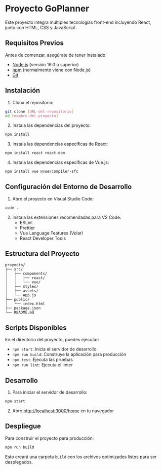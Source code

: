 # Proyecto GoPlanner

Este proyecto integra múltiples tecnologías front-end incluyendo React, junto con HTML, CSS y JavaScript.

## Requisitos Previos

Antes de comenzar, asegúrate de tener instalado:

- [Node.js](https://nodejs.org/) (versión 16.0 o superior)
- [npm](https://www.npmjs.com/) (normalmente viene con Node.js)
- [Git](https://git-scm.com/)

## Instalación

1. Clona el repositorio:
```bash
git clone [URL-del-repositorio]
cd [nombre-del-proyecto]
```

2. Instala las dependencias del proyecto:
```bash
npm install
```

3. Instala las dependencias específicas de React:
```bash
npm install react react-dom
```

4. Instala las dependencias específicas de Vue.js:
```bash
npm install vue @vue/compiler-sfc
```

## Configuración del Entorno de Desarrollo

1. Abre el proyecto en Visual Studio Code:
```bash
code .
```

2. Instala las extensiones recomendadas para VS Code:
   - ESLint
   - Prettier
   - Vue Language Features (Volar)
   - React Developer Tools

## Estructura del Proyecto

```
proyecto/
├── src/
│   ├── components/
│   │   ├── react/
│   │   └── vue/
│   ├── styles/
│   ├── assets/
│   └── App.js
├── public/
│   └── index.html
├── package.json
└── README.md
```

## Scripts Disponibles

En el directorio del proyecto, puedes ejecutar:

- `npm start`: Inicia el servidor de desarrollo
- `npm run build`: Construye la aplicación para producción
- `npm test`: Ejecuta las pruebas
- `npm run lint`: Ejecuta el linter

## Desarrollo

1. Para iniciar el servidor de desarrollo:
```bash
npm start
```

2. Abre [http://localhost:3000/home](http://localhost:3000/home) en tu navegador

## Despliegue

Para construir el proyecto para producción:

```bash
npm run build
```

Esto creará una carpeta `build` con los archivos optimizados listos para ser desplegados.

